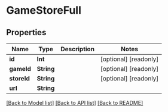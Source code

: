 # GameStoreFull

## Properties
Name | Type | Description | Notes
------------ | ------------- | ------------- | -------------
**id** | **Int** |  | [optional] [readonly] 
**gameId** | **String** |  | [optional] [readonly] 
**storeId** | **String** |  | [optional] [readonly] 
**url** | **String** |  | 

[[Back to Model list]](../README.md#documentation-for-models) [[Back to API list]](../README.md#documentation-for-api-endpoints) [[Back to README]](../README.md)



